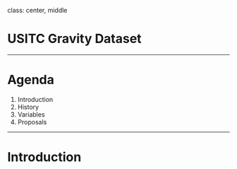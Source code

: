 class: center, middle

# USITC Gravity Dataset

---

# Agenda

1. Introduction
2. History
3. Variables
4. Proposals

---

# Introduction
